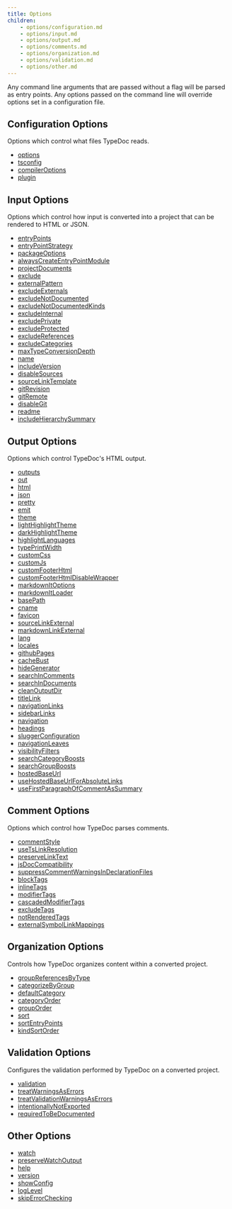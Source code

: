 ```yaml
---
title: Options
children:
    - options/configuration.md
    - options/input.md
    - options/output.md
    - options/comments.md
    - options/organization.md
    - options/validation.md
    - options/other.md
---
```


Any command line arguments that are passed without a flag will be parsed as entry points.
Any options passed on the command line will override options set in a configuration file.

<!--
Updating these lists can be easily done by going to each page and running the
following JS to copy what they should be to your clipboard. Ideally, someday this
becomes automated...

copy($$(".tsd-page-navigation > .tsd-accordion-details > a").map(a => [a.textContent, a.href.substring(a.href.lastIndexOf("/") + "/Options.".length).replace(/^./, x => x[0].toLowerCase()).replace(".html", ".md").replace("md:", "")]).map(l => `-   [${l[0]}](options/${l[1]})`).join("\n"))
-->

## Configuration Options

Options which control what files TypeDoc reads.

-   [options](options/configuration.md#options)
-   [tsconfig](options/configuration.md#tsconfig)
-   [compilerOptions](options/configuration.md#compileroptions)
-   [plugin](options/configuration.md#plugin)

## Input Options

Options which control how input is converted into a project that can be rendered
to HTML or JSON.

-   [entryPoints](options/input.md#entrypoints)
-   [entryPointStrategy](options/input.md#entrypointstrategy)
-   [packageOptions](options/input.md#packageoptions)
-   [alwaysCreateEntryPointModule](options/input.md#alwayscreateentrypointmodule)
-   [projectDocuments](options/input.md#projectdocuments)
-   [exclude](options/input.md#exclude)
-   [externalPattern](options/input.md#externalpattern)
-   [excludeExternals](options/input.md#excludeexternals)
-   [excludeNotDocumented](options/input.md#excludenotdocumented)
-   [excludeNotDocumentedKinds](options/input.md#excludenotdocumentedkinds)
-   [excludeInternal](options/input.md#excludeinternal)
-   [excludePrivate](options/input.md#excludeprivate)
-   [excludeProtected](options/input.md#excludeprotected)
-   [excludeReferences](options/input.md#excludereferences)
-   [excludeCategories](options/input.md#excludecategories)
-   [maxTypeConversionDepth](options/input.md#maxtypeconversiondepth)
-   [name](options/input.md#name)
-   [includeVersion](options/input.md#includeversion)
-   [disableSources](options/input.md#disablesources)
-   [sourceLinkTemplate](options/input.md#sourcelinktemplate)
-   [gitRevision](options/input.md#gitrevision)
-   [gitRemote](options/input.md#gitremote)
-   [disableGit](options/input.md#disablegit)
-   [readme](options/input.md#readme)
-   [includeHierarchySummary](options/input.md#includehierarchysummary)

## Output Options

Options which control TypeDoc's HTML output.

-   [outputs](options/output.md#outputs)
-   [out](options/output.md#out)
-   [html](options/output.md#html)
-   [json](options/output.md#json)
-   [pretty](options/output.md#pretty)
-   [emit](options/output.md#emit)
-   [theme](options/output.md#theme)
-   [lightHighlightTheme](options/output.md#lighthighlighttheme)
-   [darkHighlightTheme](options/output.md#darkhighlighttheme)
-   [highlightLanguages](options/output.md#highlightlanguages)
-   [typePrintWidth](options/output.md#typeprintwidth)
-   [customCss](options/output.md#customcss)
-   [customJs](options/output.md#customjs)
-   [customFooterHtml](options/output.md#customfooterhtml)
-   [customFooterHtmlDisableWrapper](options/output.md#customfooterhtmldisablewrapper)
-   [markdownItOptions](options/output.md#markdownitoptions)
-   [markdownItLoader](options/output.md#markdownitloader)
-   [basePath](options/output.md#basepath)
-   [cname](options/output.md#cname)
-   [favicon](options/output.md#favicon)
-   [sourceLinkExternal](options/output.md#sourcelinkexternal)
-   [markdownLinkExternal](options/output.md#markdownlinkexternal)
-   [lang](options/output.md#lang)
-   [locales](options/output.md#locales)
-   [githubPages](options/output.md#githubpages)
-   [cacheBust](options/output.md#cachebust)
-   [hideGenerator](options/output.md#hidegenerator)
-   [searchInComments](options/output.md#searchincomments)
-   [searchInDocuments](options/output.md#searchindocuments)
-   [cleanOutputDir](options/output.md#cleanoutputdir)
-   [titleLink](options/output.md#titlelink)
-   [navigationLinks](options/output.md#navigationlinks)
-   [sidebarLinks](options/output.md#sidebarlinks)
-   [navigation](options/output.md#navigation)
-   [headings](options/output.md#headings)
-   [sluggerConfiguration](options/output.md#sluggerconfiguration)
-   [navigationLeaves](options/output.md#navigationleaves)
-   [visibilityFilters](options/output.md#visibilityfilters)
-   [searchCategoryBoosts](options/output.md#searchcategoryboosts)
-   [searchGroupBoosts](options/output.md#searchgroupboosts)
-   [hostedBaseUrl](options/output.md#hostedbaseurl)
-   [useHostedBaseUrlForAbsoluteLinks](options/output.md#usehostedbaseurlforabsolutelinks)
-   [useFirstParagraphOfCommentAsSummary](options/output.md#usefirstparagraphofcommentassummary)

## Comment Options

Options which control how TypeDoc parses comments.

-   [commentStyle](options/comments.md#commentstyle)
-   [useTsLinkResolution](options/comments.md#usetslinkresolution)
-   [preserveLinkText](options/comments.md#preservelinktext)
-   [jsDocCompatibility](options/comments.md#jsdoccompatibility)
-   [suppressCommentWarningsInDeclarationFiles](options/comments.md#suppresscommentwarningsindeclarationfiles)
-   [blockTags](options/comments.md#blocktags)
-   [inlineTags](options/comments.md#inlinetags)
-   [modifierTags](options/comments.md#modifiertags)
-   [cascadedModifierTags](options/comments.md#cascadedmodifiertags)
-   [excludeTags](options/comments.md#excludetags)
-   [notRenderedTags](options/comments.md#notrenderedtags)
-   [externalSymbolLinkMappings](options/comments.md#externalsymbollinkmappings)

## Organization Options

Controls how TypeDoc organizes content within a converted project.

-   [groupReferencesByType](options/organization.md#groupreferencesbytype)
-   [categorizeByGroup](options/organization.md#categorizebygroup)
-   [defaultCategory](options/organization.md#defaultcategory)
-   [categoryOrder](options/organization.md#categoryorder)
-   [groupOrder](options/organization.md#grouporder)
-   [sort](options/organization.md#sort)
-   [sortEntryPoints](options/organization.md#sortentrypoints)
-   [kindSortOrder](options/organization.md#kindsortorder)

## Validation Options

Configures the validation performed by TypeDoc on a converted project.

-   [validation](options/validation.md#validation)
-   [treatWarningsAsErrors](options/validation.md#treatwarningsaserrors)
-   [treatValidationWarningsAsErrors](options/validation.md#treatvalidationwarningsaserrors)
-   [intentionallyNotExported](options/validation.md#intentionallynotexported)
-   [requiredToBeDocumented](options/validation.md#requiredtobedocumented)

## Other Options

-   [watch](options/other.md#watch)
-   [preserveWatchOutput](options/other.md#preservewatchoutput)
-   [help](options/other.md#help)
-   [version](options/other.md#version)
-   [showConfig](options/other.md#showconfig)
-   [logLevel](options/other.md#loglevel)
-   [skipErrorChecking](options/other.md#skiperrorchecking)
